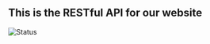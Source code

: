 ## This is the RESTful API for our website
![Status](https://github.com/Software-Engineering-Final-Project/articleFetch/workflows/Java%20CI%20with%20Maven/badge.svg)

